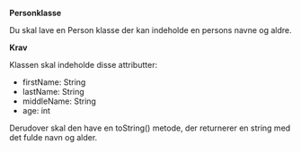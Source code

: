 **Personklasse**

Du skal lave en Person klasse der kan indeholde en persons navne og aldre.

**Krav**

Klassen skal indeholde disse attributter:

* firstName: String
* lastName: String
* middleName: String
* age: int

Derudover skal den have en toString() metode, der returnerer en string med det fulde navn og alder.
